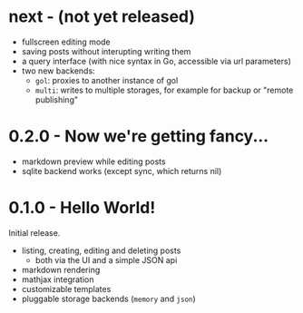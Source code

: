 # next - (not yet released)

- fullscreen editing mode
- saving posts without interupting writing them
- a query interface (with nice syntax in Go, accessible via url
    parameters)
- two new backends:
    - `gol`: proxies to another instance of gol
    - `multi`: writes to multiple storages, for example for backup or
        "remote publishing"

# 0.2.0 - Now we're getting fancy...

- markdown preview while editing posts
- sqlite backend works (except sync, which returns nil)

# 0.1.0 - Hello World!

Initial release.

- listing, creating, editing and deleting posts
    * both via the UI and a simple JSON api
- markdown rendering
- mathjax integration
- customizable templates
- pluggable storage backends (`memory` and `json`)
